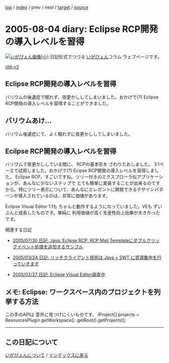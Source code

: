 [top](https://igapyon.github.io/diary/) 
 / [index](https://igapyon.github.io/diary/2005/index.html) 
 / prev 
 / next 
 / [target](https://igapyon.github.io/diary/2005/ig050804.html) 
 / [source](https://github.com/igapyon/diary/blob/gh-pages/2005/ig050804.html.src.md) 

2005-08-04 diary: Eclipse RCP開発の導入レベルを習得
=====================================================================================================
[![いがぴょん画像(小)](https://igapyon.github.io/diary/images/iga200306s.jpg "いがぴょん")](https://igapyon.github.io/diary/memo/memoigapyon.html) 日記形式でつづる [いがぴょん](https://igapyon.github.io/diary/memo/memoigapyon.html)コラム ウェブページです。

[old-v2](ig050804-orig.html)

## Eclipse RCP開発の導入レベルを習得

バリウムの後遺症で眠れず、夜更かししてしまいました。おかげで(?) Eclipse RCP開発の導入レベルを習得することができました。


## バリウムあけ…

バリウム後遺症にて、よく眠れずに夜更かししてしまいました。

## Ecilpse RCP開発の導入レベルを習得

バリウムで夜更かししている間に、 RCPの基本形を さわりたおしました。
3.1ベースで試用しました。おかげで(?) Ecipse RCP開発の導入レベルを習得しました。
Eclipse RCP、すごいですね。ツリー付きのエクスプローラ似アプリケーションが、あんなに少ないステップで とても簡単に実装することが出来るのですから。特にツリー表示について、あんなにエレガントに開発できるデザインパターンが導入されているのは、非常に価値があります。

Eclipse Visual Editor 1.1も ちゃんと動作するようになっていました。VEも ずいぶんと成長したものです。単純に 利用価値が高く生産性向上効果が大きかったです。

関連する日記

* [2005/07/30 日記: Java: Eclipse RCP: RCP Mail Templateにダブルクリックイベント処理を追加するサンプル](ig050730.html)
  
* [2005/03/24 日記: リッチクライアント技術は Java + SWT に資源集中を行っていきます](ig050324.html)
  
* [2005/02/27 日記: Eclipse Visual Editor調査中](ig050227.html)

## メモ: Eclipse: ワークスペース内のプロジェクトを列挙する方法

この手のAPIは 意外に見つけにくいものです。
IProject[] projects = ResourcesPlugin.getWorkspace() .getRoot().getProjects();

----------------------------------------------------------------------------------------------------

## この日記について
[いがぴょんについて](https://igapyon.github.io/diary/memo/memoigapyon.html) / [インデックスに戻る](https://igapyon.github.io/diary/idxall.html)
